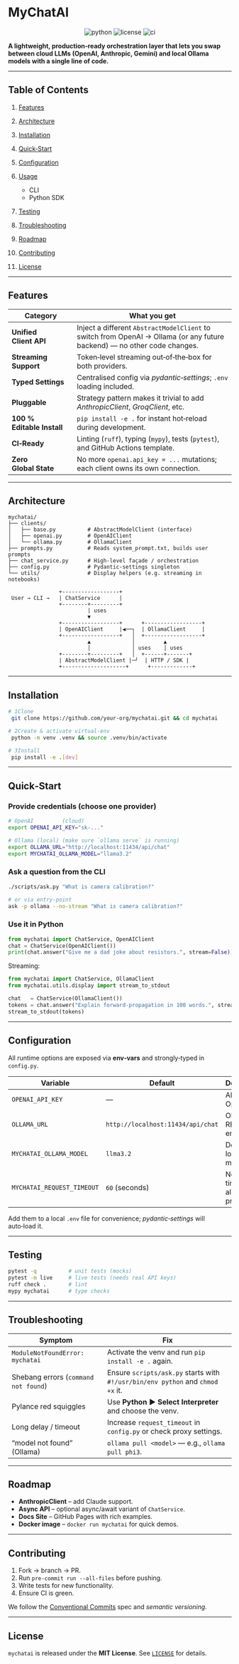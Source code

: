 # MyChatAI

<div align="center">
  <img src="https://img.shields.io/badge/Python-3.9%2B-blue?style=flat-square" alt="python">
  <img src="https://img.shields.io/badge/License-MIT-green?style=flat-square" alt="license">
  <img src="https://img.shields.io/badge/CI-GitHub_Actions-blue?style=flat-square" alt="ci">
</div>

**A lightweight, production‑ready orchestration layer that lets you swap between cloud LLMs (OpenAI, Anthropic, Gemini) and local Ollama models with a single line of code.**

---

## Table of Contents

1. [Features](#features)
2. [Architecture](#architecture)
3. [Installation](#installation)
4. [Quick‑Start](#quick-start)
5. [Configuration](#configuration)
6. [Usage](#usage)

   * CLI
   * Python SDK
7. [Testing](#testing)
8. [Troubleshooting](#troubleshooting)
9. [Roadmap](#roadmap)
10. [Contributing](#contributing)
11. [License](#license)

---

## Features<a id="features"></a>

| Category                   | What you get                                                                                                             |
| -------------------------- | ------------------------------------------------------------------------------------------------------------------------ |
| **Unified Client API**     | Inject a different `AbstractModelClient` to switch from OpenAI → Ollama (or any future backend) — no other code changes. |
| **Streaming Support**      | Token‑level streaming out‑of‑the‑box for both providers.                                                                 |
| **Typed Settings**         | Centralised config via *pydantic‑settings*; `.env` loading included.                                                     |
| **Pluggable**              | Strategy pattern makes it trivial to add *AnthropicClient*, *GroqClient*, etc.                                           |
| **100 % Editable Install** | `pip install -e .` for instant hot‑reload during development.                                                            |
| **CI‑Ready**               | Linting (`ruff`), typing (`mypy`), tests (`pytest`), and GitHub Actions template.                                        |
| **Zero Global State**      | No more `openai.api_key = ...` mutations; each client owns its own connection.                                           |

---

## Architecture<a id="architecture"></a>

```text
mychatai/
├── clients/
│   ├── base.py          # AbstractModelClient (interface)
│   ├── openai.py        # OpenAIClient
│   └── ollama.py        # OllamaClient
├── prompts.py           # Reads system_prompt.txt, builds user prompts
├── chat_service.py      # High‑level façade / orchestration
├── config.py            # Pydantic‑settings singleton
└── utils/               # Display helpers (e.g. streaming in notebooks)
```

```ascii
                +------------------+
 User → CLI →   | ChatService      |
                +--------+---------+
                         | uses
                         ▼
                +------------------+      +------------------+
                | OpenAIClient     |◀──┐  | OllamaClient     |
                +------------------+   │  +------------------+
                         ▲             │         ▲
                         │             │ uses    │ uses
                +--------+---------+   │  +------+-------+
                | AbstractModelClient |─┘  | HTTP / SDK |
                +--------------------+      +-------------+
```

---

## Installation<a id="installation"></a>

```bash
# 1️Clone
 git clone https://github.com/your‑org/mychatai.git && cd mychatai

# 2️Create & activate virtual‑env
 python -m venv .venv && source .venv/bin/activate

# 3️Install
 pip install -e .[dev]
```

---

## Quick‑Start<a id="quick-start"></a>

### Provide credentials (choose **one** provider)

```bash
# OpenAI         (cloud)
export OPENAI_API_KEY="sk‑..."

# Ollama (local) (make sure `ollama serve` is running)
export OLLAMA_URL="http://localhost:11434/api/chat"
export MYCHATAI_OLLAMA_MODEL="llama3.2"
```

### Ask a question from the CLI

```bash
./scripts/ask.py "What is camera calibration?"

# or via entry‑point
ask -p ollama --no-stream "What is camera calibration?"
```

### Use it in Python

```python
from mychatai import ChatService, OpenAIClient
chat = ChatService(OpenAIClient())
print(chat.answer("Give me a dad joke about resistors.", stream=False))
```

Streaming:

```python
from mychatai import ChatService, OllamaClient
from mychatai.utils.display import stream_to_stdout

chat   = ChatService(OllamaClient())
tokens = chat.answer("Explain forward‑propagation in 100 words.", stream=True)
stream_to_stdout(tokens)
```

---

## Configuration<a id="configuration"></a>

All runtime options are exposed via **env‑vars** and strongly‑typed in `config.py`.

| Variable                   | Default                           | Description                        |
| -------------------------- | --------------------------------- | ---------------------------------- |
| `OPENAI_API_KEY`           | —                                 | API key for OpenAI.                |
| `OLLAMA_URL`               | `http://localhost:11434/api/chat` | Ollama REST endpoint.              |
| `MYCHATAI_OLLAMA_MODEL`    | `llma3.2`                         | Default local model.               |
| `MYCHATAI_REQUEST_TIMEOUT` | `60` (seconds)                    | Network timeout for all providers. |

Add them to a local `.env` file for convenience; *pydantic‑settings* will auto‑load it.

---

## Testing<a id="testing"></a>

```bash
pytest -q          # unit tests (mocks)
pytest -m live     # live tests (needs real API keys)
ruff check .       # lint
mypy mychatai      # type checks
```

---

## Troubleshooting<a id="troubleshooting"></a>

| Symptom                              | Fix                                                                            |
| ------------------------------------ | ------------------------------------------------------------------------------ |
| `ModuleNotFoundError: mychatai`      | Activate the venv and run `pip install -e .` again.                            |
| Shebang errors (`command not found`) | Ensure `scripts/ask.py` starts with `#!/usr/bin/env python` and `chmod +x` it. |
| Pylance red squiggles                | Use **Python ▶ Select Interpreter** and choose the venv.                       |
| Long delay / timeout                 | Increase `request_timeout` in `config.py` or check proxy settings.             |
| “model not found” (Ollama)           | `ollama pull <model>` — e.g., `ollama pull phi3`.                              |

---

## Roadmap<a id="roadmap"></a>

* **AnthropicClient** – add Claude support.
* **Async API** – optional async/await variant of `ChatService`.
* **Docs Site** – GitHub Pages with rich examples.
* **Docker image** – `docker run mychatai` for quick demos.

---

## Contributing<a id="contributing"></a>

1. Fork → branch → PR.
2. Run `pre‑commit run --all-files` before pushing.
3. Write tests for new functionality.
4. Ensure CI is green.

We follow the [Conventional Commits](https://www.conventionalcommits.org/) spec and *semantic versioning*.

---

## License<a id="license"></a>

`mychatai` is released under the **MIT License**.  See [`LICENSE`](LICENSE) for details.
